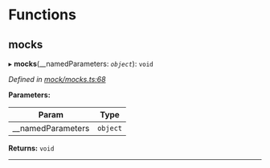 

# Functions

<a id="mocks"></a>

##  mocks

▸ **mocks**(__namedParameters: *`object`*): `void`

*Defined in [mock/mocks.ts:68](https://github.com/polkadot-js/api/blob/5219cf1/packages/api-provider/src/mock/mocks.ts#L68)*

**Parameters:**

| Param | Type |
| ------ | ------ |
| __namedParameters | `object` |

**Returns:** `void`

___

